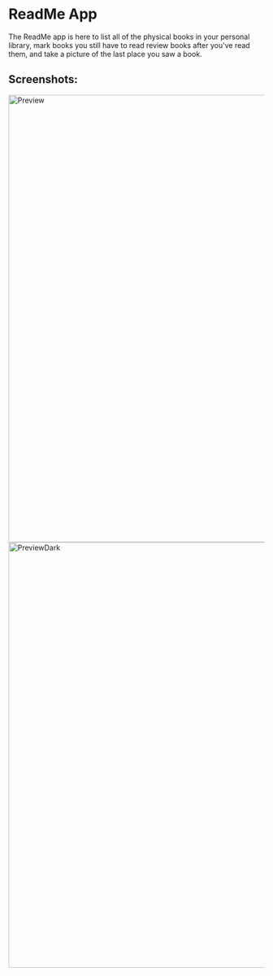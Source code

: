 # ReadMe App

The ReadMe app is here to list all of the physical books in your personal library, 
mark books you still have to read review books after you've read them, 
and take a picture of the last place you saw a book.

<h2>Screenshots: </h2>
<img width="880" alt="Preview" src="https://user-images.githubusercontent.com/31934552/142859010-5ffabe1f-db8e-4d5a-923e-72d88e017a47.png">
<img width="837" alt="PreviewDark" src="https://user-images.githubusercontent.com/31934552/142859044-fc5086ad-6d5a-43db-a270-8e280d09acee.png">

